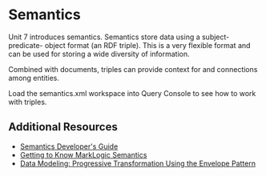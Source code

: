 # Semantics

Unit 7 introduces semantics. Semantics store data using a subject-predicate-
object format (an RDF triple). This is a very flexible format and can be used 
for storing a wide diversity of information. 

Combined with documents, triples can provide context for and connections among 
entities. 

Load the semantics.xml workspace into Query Console to see how to work with 
triples. 


## Additional Resources
- [Semantics Developer's Guide](http://docs.marklogic.com/guide/semantics)
- [Getting to Know MarkLogic Semantics](http://mlu.marklogic.com/ondemand/4fe01747)
- [Data Modeling: Progressive Transformation Using the Envelope Pattern](http://mlu.marklogic.com/ondemand/3bc5ff74)
